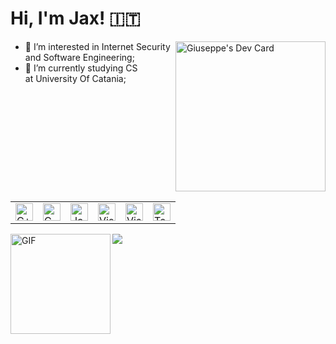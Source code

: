 <!-- WIP -->
<h1>
  Hi, I'm Jax! 🇮🇹
</h1>
<a href="https://app.daily.dev/giupitru"><img src="https://api.daily.dev/devcards/542e9b84bef04f559301a3ed1e26c773.png?r=njq" width="240" align="right" alt="Giuseppe's Dev Card"/></a>

- 👀 I’m interested in Internet Security and Software Engineering;
- 🌱 I’m currently studying CS at University Of Catania;

<p></p>
<table align=left>
    <tbody>
        <tr>
           <td><a href="#"><img alt="C++" title="C++" height="28px"
                      src="https://img.icons8.com/dusk/344/c-plus-plus.png" /></a></td>
            <td><a href="#"><img alt="C" title="C" height="28px"
                        src="https://img.icons8.com/stickers/344/c.png" /></a></td>
            <td><a href="#"><img alt="Java" title="Java" height="28px"
                        src="https://img.icons8.com/external-flaticons-lineal-color-flat-icons/344/external-java-mobile-app-development-flaticons-lineal-color-flat-icons-4.png" /></a></td>
            <td><a href="#"><img alt="Visual Studio" title="Docker" height="28px"
                    src="https://img.icons8.com/dusk/344/docker.png" /></a></td>
          <td><a href="#"><img alt="Visual Studio" title="Visual Studio Code" height="28px"
                    src="https://img.icons8.com/nolan/344/visual-studio-code-2019.png" /></a></td>
            <td><a href="#"><img alt="Terminal" title="Terminal" height="28px"
                                 src="https://img.icons8.com/stickers/344/console.png"/></a></td>
        </tr>
    </tbody>
</table>
<br /><br /><br /><br />
<img align="left" alt="GIF" height="160px" src="https://media.giphy.com/media/l0amJzVHIAfl7jMDos/giphy.gif" />
<br /><br /><br /><br /><br /><br /><br />
<a href="https://hits.seeyoufarm.com"><img src="https://hits.seeyoufarm.com/api/count/incr/badge.svg?url=https%3A%2F%2Fgithub.com%2FGiuseppePitruzzella&count_bg=%23D96E6E&title_bg=%23555555&icon=&icon_color=%23E96767&title=%28%E3%81%A3%E2%97%94%E2%97%A1%E2%97%94%29%E3%81%A3+%E2%99%A5+%D0%BD%CE%B9%D1%82%D1%95+%E2%99%A5&edge_flat=false"/></a>
      
<!---
GiuseppePitruzzella/GiuseppePitruzzella is a ✨ special ✨ repository because its `README.md` (this file) appears on your GitHub profile.
You can click the Preview link to take a look at your changes.
--->
